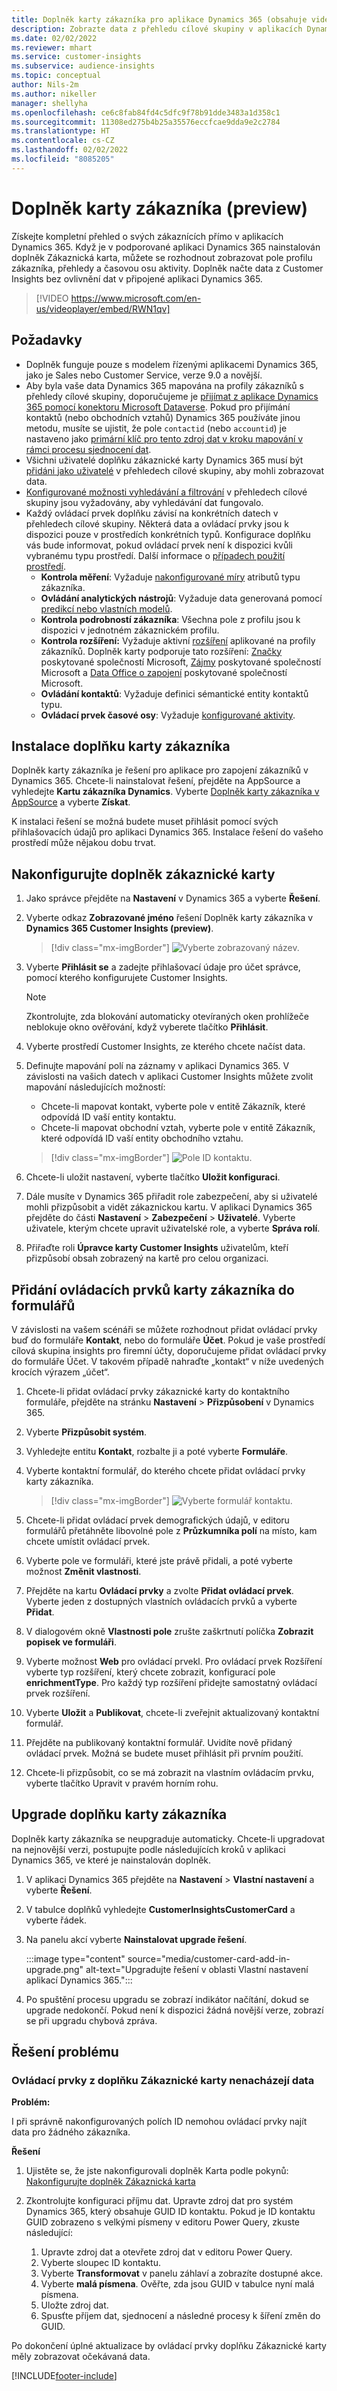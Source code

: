```yaml
---
title: Doplněk karty zákazníka pro aplikace Dynamics 365 (obsahuje video)
description: Zobrazte data z přehledu cílové skupiny v aplikacích Dynamics 365 s tímto doplňkem.
ms.date: 02/02/2022
ms.reviewer: mhart
ms.service: customer-insights
ms.subservice: audience-insights
ms.topic: conceptual
author: Nils-2m
ms.author: nikeller
manager: shellyha
ms.openlocfilehash: ce6c8fab84fd4c5dfc9f78b91dde3483a1d358c1
ms.sourcegitcommit: 11308ed275b4b25a35576eccfcae9dda9e2c2784
ms.translationtype: HT
ms.contentlocale: cs-CZ
ms.lasthandoff: 02/02/2022
ms.locfileid: "8085205"
---
```

# <a name="customer-card-add-in-preview"></a>Doplněk karty zákazníka (preview)



Získejte kompletní přehled o svých zákaznících přímo v aplikacích Dynamics 365. Když je v podporované aplikaci Dynamics 365 nainstalován doplněk Zákaznická karta, můžete se rozhodnout zobrazovat pole profilu zákazníka, přehledy a časovou osu aktivity. Doplněk načte data z Customer Insights bez ovlivnění dat v připojené aplikaci Dynamics 365.

> [!VIDEO https://www.microsoft.com/en-us/videoplayer/embed/RWN1qv]

## <a name="prerequisites"></a>Požadavky

- Doplněk funguje pouze s modelem řízenými aplikacemi Dynamics 365, jako je Sales nebo Customer Service, verze 9.0 a novější.
- Aby byla vaše data Dynamics 365 mapována na profily zákazníků s přehledy cílové skupiny, doporučujeme je [přijímat z aplikace Dynamics 365 pomocí konektoru Microsoft Dataverse](connect-power-query.md). Pokud pro přijímání kontaktů (nebo obchodních vztahů) Dynamics 365 používáte jinou metodu, musíte se ujistit, že pole `contactid` (nebo `accountid`) je nastaveno jako [primární klíč pro tento zdroj dat v kroku mapování v rámci procesu sjednocení dat](map-entities.md#select-primary-key-and-semantic-type-for-attributes). 
- Všichni uživatelé doplňku zákaznické karty Dynamics 365 musí být [přidáni jako uživatelé](permissions.md) v přehledech cílové skupiny, aby mohli zobrazovat data.
- [Konfigurované možnosti vyhledávání a filtrování](search-filter-index.md) v přehledech cílové skupiny jsou vyžadovány, aby vyhledávání dat fungovalo.
- Každý ovládací prvek doplňku závisí na konkrétních datech v přehledech cílové skupiny. Některá data a ovládací prvky jsou k dispozici pouze v prostředích konkrétních typů. Konfigurace doplňku vás bude informovat, pokud ovládací prvek není k dispozici kvůli vybranému typu prostředí. Další informace o [případech použití prostředí](work-with-business-accounts.md).
  - **Kontrola měření**: Vyžaduje [nakonfigurované míry](measures.md) atributů typu zákazníka.
  - **Ovládání analytických nástrojů**: Vyžaduje data generovaná pomocí [predikcí nebo vlastních modelů](predictions-overview.md).
  - **Kontrola podrobností zákazníka**: Všechna pole z profilu jsou k dispozici v jednotném zákaznickém profilu.
  - **Kontrola rozšíření:** Vyžaduje aktivní [rozšíření](enrichment-hub.md) aplikované na profily zákazníků. Doplněk karty podporuje tato rozšíření: [Značky](enrichment-microsoft.md) poskytované společností Microsoft, [Zájmy](enrichment-microsoft.md) poskytované společností Microsoft a [Data Office o zapojení](enrichment-office.md) poskytované společností Microsoft.
  - **Ovládání kontaktů**: Vyžaduje definici sémantické entity kontaktů typu.
  - **Ovládací prvek časové osy**: Vyžaduje [konfigurované aktivity](activities.md).

## <a name="install-the-customer-card-add-in"></a>Instalace doplňku karty zákazníka

Doplněk karty zákazníka je řešení pro aplikace pro zapojení zákazníků v Dynamics 365. Chcete-li nainstalovat řešení, přejděte na AppSource a vyhledejte **Kartu zákazníka Dynamics**. Vyberte [Doplněk karty zákazníka v AppSource](https://appsource.microsoft.com/product/dynamics-365/mscrm.dynamics_365_customer_insights_customer_card_addin?tab=Overview) a vyberte **Získat**.

K instalaci řešení se možná budete muset přihlásit pomocí svých přihlašovacích údajů pro aplikaci Dynamics 365. Instalace řešení do vašeho prostředí může nějakou dobu trvat.

## <a name="configure-the-customer-card-add-in"></a>Nakonfigurujte doplněk zákaznické karty

1. Jako správce přejděte na **Nastavení** v Dynamics 365 a vyberte **Řešení**.

1. Vyberte odkaz **Zobrazované jméno** řešení Doplněk karty zákazníka v **Dynamics 365 Customer Insights (preview)**.

   > [!div class="mx-imgBorder"]
   > ![Vyberte zobrazovaný název.](media/select-display-name.png "Vyberte zobrazované jméno.")

1. Vyberte **Přihlásit se** a zadejte přihlašovací údaje pro účet správce, pomocí kterého konfigurujete Customer Insights.

   > [!NOTE]
   > Zkontrolujte, zda blokování automaticky otevíraných oken prohlížeče neblokuje okno ověřování, když vyberete tlačítko **Přihlásit**.

1. Vyberte prostředí Customer Insights, ze kterého chcete načíst data.

1. Definujte mapování polí na záznamy v aplikaci Dynamics 365. V závislosti na vašich datech v aplikaci Customer Insights můžete zvolit mapování následujících možností:
   - Chcete-li mapovat kontakt, vyberte pole v entitě Zákazník, které odpovídá ID vaší entity kontaktu.
   - Chcete-li mapovat obchodní vztah, vyberte pole v entitě Zákazník, které odpovídá ID vaší entity obchodního vztahu.

   > [!div class="mx-imgBorder"]
   > ![Pole ID kontaktu.](media/contact-id-field.png "Pole ID kontaktu.")

1. Chcete-li uložit nastavení, vyberte tlačítko **Uložit konfiguraci**.

1. Dále musíte v Dynamics 365 přiřadit role zabezpečení, aby si uživatelé mohli přizpůsobit a vidět zákaznickou kartu. V aplikaci Dynamics 365 přejděte do části **Nastavení** > **Zabezpečení** > **Uživatelé**. Vyberte uživatele, kterým chcete upravit uživatelské role, a vyberte **Správa rolí**.

1. Přiřaďte roli **Úpravce karty Customer Insights** uživatelům, kteří přizpůsobí obsah zobrazený na kartě pro celou organizaci.

## <a name="add-customer-card-controls-to-forms"></a>Přidání ovládacích prvků karty zákazníka do formulářů

V závislosti na vašem scénáři se můžete rozhodnout přidat ovládací prvky buď do formuláře **Kontakt**, nebo do formuláře **Účet**. Pokud je vaše prostředí cílová skupina insights pro firemní účty, doporučujeme přidat ovládací prvky do formuláře Účet. V takovém případě nahraďte „kontakt“ v níže uvedených krocích výrazem „účet“.

1. Chcete-li přidat ovládací prvky zákaznické karty do kontaktního formuláře, přejděte na stránku **Nastavení** > **Přizpůsobení** v Dynamics 365.

1. Vyberte **Přizpůsobit systém**.

1. Vyhledejte entitu **Kontakt**, rozbalte ji a poté vyberte **Formuláře**.

1. Vyberte kontaktní formulář, do kterého chcete přidat ovládací prvky karty zákazníka.

    > [!div class="mx-imgBorder"]
    > ![Vyberte formulář kontaktu.](media/contact-active-forms.png "Výběr formuláře kontaktu.")

1. Chcete-li přidat ovládací prvek demografických údajů, v editoru formulářů přetáhněte libovolné pole z **Průzkumníka polí** na místo, kam chcete umístit ovládací prvek.

1. Vyberte pole ve formuláři, které jste právě přidali, a poté vyberte možnost **Změnit vlastnosti**.

1. Přejděte na kartu **Ovládací prvky** a zvolte **Přidat ovládací prvek**. Vyberte jeden z dostupných vlastních ovládacích prvků a vyberte **Přidat**.

1. V dialogovém okně **Vlastnosti pole** zrušte zaškrtnutí políčka **Zobrazit popisek ve formuláři**.

1. Vyberte možnost **Web** pro ovládací prvekl. Pro ovládací prvek Rozšíření vyberte typ rozšíření, který chcete zobrazit, konfigurací pole **enrichmentType**. Pro každý typ rozšíření přidejte samostatný ovládací prvek rozšíření.

1. Vyberte **Uložit** a **Publikovat**, chcete-li zveřejnit aktualizovaný kontaktní formulář.

1. Přejděte na publikovaný kontaktní formulář. Uvidíte nově přidaný ovládací prvek. Možná se budete muset přihlásit při prvním použití.

1. Chcete-li přizpůsobit, co se má zobrazit na vlastním ovládacím prvku, vyberte tlačítko Upravit v pravém horním rohu.

## <a name="upgrade-customer-card-add-in"></a>Upgrade doplňku karty zákazníka

Doplněk karty zákazníka se neupgraduje automaticky. Chcete-li upgradovat na nejnovější verzi, postupujte podle následujících kroků v aplikaci Dynamics 365, ve které je nainstalován doplněk.

1. V aplikaci Dynamics 365 přejděte na **Nastavení** > **Vlastní nastavení** a vyberte **Řešení**.

1. V tabulce doplňků vyhledejte **CustomerInsightsCustomerCard** a vyberte řádek.

1. Na panelu akcí vyberte **Nainstalovat upgrade řešení**.

   :::image type="content" source="media/customer-card-add-in-upgrade.png" alt-text="Upgradujte řešení v oblasti Vlastní nastavení aplikací Dynamics 365.":::

1. Po spuštění procesu upgradu se zobrazí indikátor načítání, dokud se upgrade nedokončí. Pokud není k dispozici žádná novější verze, zobrazí se při upgradu chybová zpráva.

## <a name="troubleshooting"></a>Řešení problému

### <a name="controls-from-customer-card-add-in-dont-find-data"></a>Ovládací prvky z doplňku Zákaznické karty nenacházejí data

**Problém:**

I při správně nakonfigurovaných polích ID nemohou ovládací prvky najít data pro žádného zákazníka.  

**Řešení**

1. Ujistěte se, že jste nakonfigurovali doplněk Karta podle pokynů: [Nakonfigurujte doplněk Zákaznická karta](#configure-the-customer-card-add-in) 

1. Zkontrolujte konfiguraci příjmu dat. Upravte zdroj dat pro systém Dynamics 365, který obsahuje GUID ID kontaktu. Pokud je ID kontaktu GUID zobrazeno s velkými písmeny v editoru Power Query, zkuste následující: 
    1. Upravte zdroj dat a otevřete zdroj dat v editoru Power Query.
    1. Vyberte sloupec ID kontaktu.
    1. Vyberte **Transformovat** v panelu záhlaví a zobrazíte dostupné akce.
    1. Vyberte **malá písmena**. Ověřte, zda jsou GUID v tabulce nyní malá písmena.
    1. Uložte zdroj dat.
    1. Spusťte příjem dat, sjednocení a následné procesy k šíření změn do GUID. 

Po dokončení úplné aktualizace by ovládací prvky doplňku Zákaznické karty měly zobrazovat očekávaná data. 

[!INCLUDE[footer-include](../includes/footer-banner.md)]
